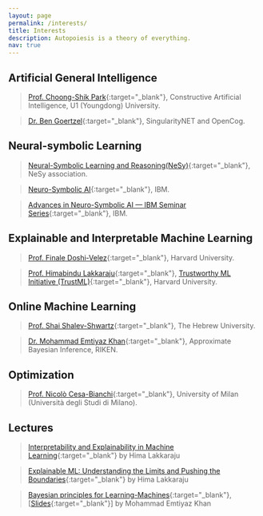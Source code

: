 ```yaml
---
layout: page
permalink: /interests/
title: Interests
description: Autopoiesis is a theory of everything.
nav: true
---
```


## Artificial General Intelligence
  > [Prof. Choong-Shik Park](https://www.researchgate.net/profile/Choong-Shik-Park){:target="_blank"}, Constructive Artificial Intelligence, U1 (Youngdong) University.
  
  > [Dr. Ben Goertzel](http://goertzel.org){:target="_blank"}, SingularityNET and OpenCog.



## Neural-symbolic Learning
  > [Neural-Symbolic Learning and Reasoning(NeSy)](http://www.neural-symbolic.org/){:target="_blank"}, NeSy association.
  
  > [Neuro-Symbolic AI](https://researcher.watson.ibm.com/researcher/view_group.php?id=10518){:target="_blank"}, IBM.

  > [Advances in Neuro-Symbolic AI — IBM Seminar Series](https://researcher.watson.ibm.com/researcher/view_group.php?id=10510){:target="_blank"}, IBM.



## Explainable and Interpretable Machine Learning
  > [Prof. Finale Doshi-Velez](https://dtak.github.io){:target="_blank"}, Harvard University.
  
  > [Prof. Himabindu Lakkaraju](https://himalakkaraju.github.io){:target="_blank"}, [Trustworthy ML Initiative (TrustML)](https://www.trustworthyml.org/){:target="_blank"}, Harvard University.

  

## Online Machine Learning
  > [Prof. Shai Shalev-Shwartz](https://www.cs.huji.ac.il/~shais/){:target="_blank"}, The Hebrew University.

  > [Dr. Mohammad Emtiyaz Khan](https://emtiyaz.github.io/){:target="_blank"}, Approximate Bayesian Inference, RIKEN.

## Optimization
  > [Prof. Nicolò Cesa-Bianchi](http://cesa-bianchi.di.unimi.it/){:target="_blank"}, University of Milan (Università degli Studi di Milano).


## Lectures
  > [Interpretability and Explainability in Machine Learning](https://interpretable-ml-class.github.io/){:target="_blank"} by Hima Lakkaraju

  > [Explainable ML: Understanding the Limits and Pushing the Boundaries](https://www.chilconference.org/tutorial_T04.html){:target="_blank"} by Hima Lakkaraju

  > [Bayesian principles for Learning-Machines](https://www.youtube.com/watch?v=XvTFW0MqtZE&t=1s){:target="_blank"}, [[Slides](https://emtiyaz.github.io/papers/March10_2021_Open_Seminar.pdf){:target="_blank"}] by Mohammad Emtiyaz Khan
